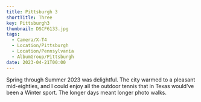 ```yaml
---
title: Pittsburgh 3
shortTitle: Three
key: Pittsburgh3
thumbnail: DSCF6133.jpg
tags:
  - Camera/X-T4
  - Location/Pittsburgh
  - Location/Pennsylvania
  - AlbumGroup/Pittsburgh
date: 2023-04-21T00:00
---
```

Spring through Summer 2023 was delightful. The city warmed to a pleasant mid-eighties, and I could enjoy all the outdoor tennis that in Texas would’ve been a Winter sport. The longer days meant longer photo walks.